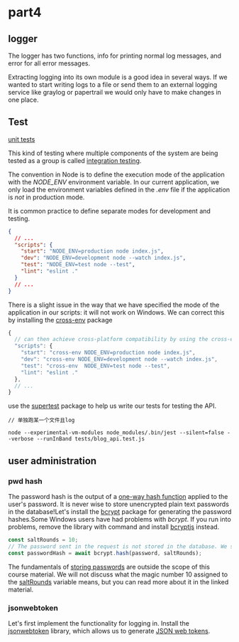 # part4

## logger

The logger has two functions, info for printing normal log messages, and error for all error messages.

Extracting logging into its own module is a good idea in several ways. If we wanted to start writing logs to a file or send them to an external logging service like graylog or papertrail we would only have to make changes in one place.

## Test

 [unit tests](https://en.wikipedia.org/wiki/Unit_testing)

This kind of testing where multiple components of the system are being tested as a group is called [integration testing](https://en.wikipedia.org/wiki/Integration_testing).

The convention in Node is to define the execution mode of the application with the *NODE_ENV* environment variable. In our current application, we only load the environment variables defined in the *.env* file if the application is *not* in production mode.

It is common practice to define separate modes for development and testing.

```json
{
  // ...
  "scripts": {
    "start": "NODE_ENV=production node index.js",
    "dev": "NODE_ENV=development node --watch index.js",
    "test": "NODE_ENV=test node --test",
    "lint": "eslint ."
  }
  // ...
}
```

There is a slight issue in the way that we have specified the mode of the application in our scripts: it will not work on Windows. We can correct this by installing the [cross-env](https://www.npmjs.com/package/cross-env) package

```js
{
  // can then achieve cross-platform compatibility by using the cross-env library in our npm scripts defined in package.json
  "scripts": {
    "start": "cross-env NODE_ENV=production node index.js",
    "dev": "cross-env NODE_ENV=development node --watch index.js",
    "test": "cross-env  NODE_ENV=test node --test",
    "lint": "eslint ."
  },
  // ...
}
```

use the [supertest](https://github.com/visionmedia/supertest) package to help us write our tests for testing the API.

```
// 单独跑某一个文件且log

node --experimental-vm-modules node_modules/.bin/jest --silent=false --verbose --runInBand tests/blog_api.test.js
```
## user administration
### pwd hash

The password hash is the output of a [one-way hash function](https://en.wikipedia.org/wiki/Cryptographic_hash_function) applied to the user's password. It is never wise to store unencrypted plain text passwords in the database!Let's install the [bcrypt](https://github.com/kelektiv/node.bcrypt.js) package for generating the password hashes.Some Windows users have had problems with *bcrypt*. If you run into problems, remove the library with command and install [bcryptjs](https://www.npmjs.com/package/bcryptjs) instead.

```js
const saltRounds = 10;
// The password sent in the request is not stored in the database. We store the hash of the password that is generated with the bcrypt.hash function.
const passwordHash = await bcrypt.hash(password, saltRounds);
```

The fundamentals of [storing passwords](https://codahale.com/how-to-safely-store-a-password/) are outside the scope of this course material. We will not discuss what the magic number 10 assigned to the [saltRounds](https://github.com/kelektiv/node.bcrypt.js/#a-note-on-rounds) variable means, but you can read more about it in the linked material.

### jsonwebtoken

Let's first implement the functionality for logging in. Install the [jsonwebtoken](https://github.com/auth0/node-jsonwebtoken) library, which allows us to generate [JSON web tokens](https://jwt.io/).
